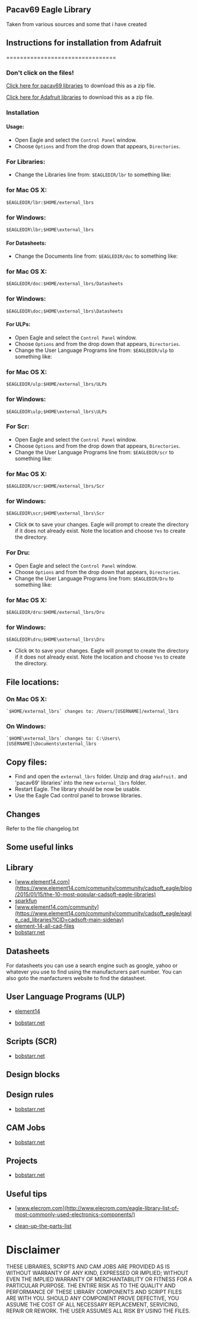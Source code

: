 ## Pacav69 Eagle Library

Taken from various sources and some that i have created

## Instructions for installation from Adafruit

================================

### Don't click on the files! 
[Click here for pacav69 libraries](https://github.com/pacav69/Eagle-Libraries/zipball/master) 
to download this as a zip file.

[Click here for Adafruit libraries](https://github.com/adafruit/Adafruit-Eagle-Library/zipball/master) 
to download this as a zip file.

### Installation
#### Usage:

* Open Eagle and select the `Control Panel` window.
* Choose `Options` and from the drop down that appears, `Directories`.

### For Libraries:

* Change the Libraries line from: `$EAGLEDIR/lbr` to something like:

### for Mac OS X:

	$EAGLEDIR/lbr:$HOME/external_lbrs
     
### for Windows:

	$EAGLEDIR\lbr;$HOME\external_lbrs 
	
#### For Datasheets:

* Change the Documents line from: `$EAGLEDIR/doc` to something like:

### for Mac OS X:

	$EAGLEDIR/doc:$HOME/external_lbrs/Datasheets
     
### for Windows:

	$EAGLEDIR\doc;$HOME\external_lbrs\Datasheets
 

#### For ULPs:
* Open Eagle and select the `Control Panel` window.
* Choose `Options` and from the drop down that appears, `Directories`.
* Change the User Language Programs line from: `$EAGLEDIR/ulp` to something like:

### for Mac OS X:

	$EAGLEDIR/ulp:$HOME/external_lbrs/ULPs
     
### for Windows:

	$EAGLEDIR\ulp;$HOME\external_lbrs\ULPs
    

### For Scr:
* Open Eagle and select the `Control Panel` window.
* Choose `Options` and from the drop down that appears, `Directories`.
* Change the User Language Programs line from: `$EAGLEDIR/scr` to something like:

### for Mac OS X:

	$EAGLEDIR/scr:$HOME/external_lbrs/Scr
     
### for Windows:

	$EAGLEDIR\scr;$HOME\external_lbrs\Scr
    
* Click `OK` to save your changes.
Eagle will prompt to create the directory if it does not already exist. Note the location and choose `Yes` to create the directory.


### For Dru:
* Open Eagle and select the `Control Panel` window.
* Choose `Options` and from the drop down that appears, `Directories`.
* Change the User Language Programs line from: `$EAGLEDIR/Dru` to something like:

### for Mac OS X:

	$EAGLEDIR/dru:$HOME/external_lbrs/Dru
     
### for Windows:

	$EAGLEDIR\dru;$HOME\external_lbrs\Dru
    
* Click `OK` to save your changes.
Eagle will prompt to create the directory if it does not already exist. Note the location and choose `Yes` to create the directory.

## File locations:

### On Mac OS X:
    
    `$HOME/external_lbrs` changes to: /Users/[USERNAME]/external_lbrs
    
### On Windows: 
    
    `$HOME\external_lbrs` changes to: C:\Users\[USERNAME]\Documents\external_lbrs

## Copy files:
* Find and open the `external_lbrs` folder. Unzip and drag `adafruit.` and 'pacav69' libraries' into the new `external_lbrs` folder.
* Restart Eagle. The library should be now be usable. 
* Use the Eagle Cad control panel to browse libraries.

## Changes
Refer to the file changelog.txt 

## Some useful links

## Library

* [www.element14.com](https://www.element14.com/community/community/cadsoft_eagle/blog/2015/01/15/the-10-most-popular-cadsoft-eagle-libraries)
* [sparkfun](https://github.com/sparkfun/SparkFun-Eagle-Libraries)
* [www.element14.com/community](https://www.element14.com/community/community/cadsoft_eagle/eagle_cad_libraries?ICID=cadsoft-main-sidenav)
* [element-14-all-cad-files](https://www.element14.com/community/thread/36914/l/element-14-all-cad-files)
* [bobstarr.net](http://www.bobstarr.net/pages/downloads.html)

## Datasheets

For datasheets you can use a search engine such as google, yahoo or whatever you use to find using the manufacturers part number.
You can also goto the manfacturers website to find the datasheet.

## User Language Programs (ULP)

* [element14](https://www.element14.com/community/community/cadsoft_eagle/blog/2015/01/19/eagle-ulps-every-user-should-know)

* [bobstarr.net](http://www.bobstarr.net/pages/downloads.html)


## Scripts (SCR)

* [bobstarr.net](http://www.bobstarr.net/pages/downloads.html)


## Design blocks

## Design rules
* [bobstarr.net](http://www.bobstarr.net/pages/downloads.html)


## CAM Jobs
* [bobstarr.net](http://www.bobstarr.net/pages/downloads.html)


## Projects
* [bobstarr.net](http://www.bobstarr.net/pages/downloads.html)



## Useful tips

* [www.elecrom.com](http://www.elecrom.com/eagle-library-list-of-most-commonly-used-electronics-components/)

* [clean-up-the-parts-list](https://www.baldengineer.com/eagle-clean-up-the-parts-list-by-disabling-libraries.html)

# Disclaimer
THESE LIBRARIES, SCRIPTS AND CAM JOBS ARE PROVIDED AS IS WITHOUT WARRANTY OF ANY KIND, EXPRESSED OR IMPLIED; WITHOUT EVEN THE IMPLIED WARRANTY OF MERCHANTABILITY OR FITNESS FOR A PARTICULAR PURPOSE. THE ENTIRE RISK AS TO THE QUALITY AND PERFORMANCE OF THESE LIBRARY COMPONENTS AND SCRIPT FILES ARE WITH YOU. SHOULD ANY COMPONENT PROVE DEFECTIVE, YOU ASSUME THE COST OF ALL NECESSARY REPLACEMENT, SERVICING, REPAIR OR REWORK. THE USER ASSUMES ALL RISK BY USING THE FILES.


